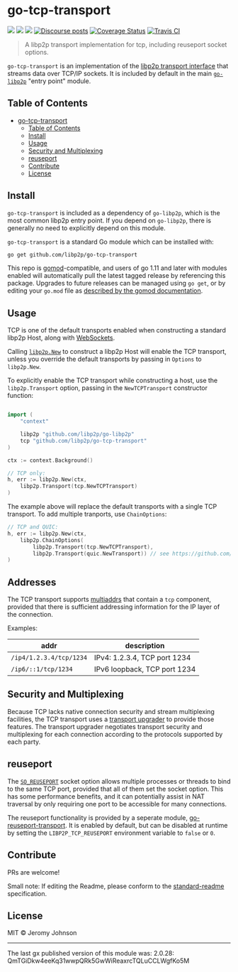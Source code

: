 go-tcp-transport
==================

[![](https://img.shields.io/badge/made%20by-Protocol%20Labs-blue.svg?style=flat-square)](https://protocol.ai)
[![](https://img.shields.io/badge/project-libp2p-yellow.svg?style=flat-square)](https://libp2p.io/)
[![](https://img.shields.io/badge/freenode-%23libp2p-yellow.svg?style=flat-square)](http://webchat.freenode.net/?channels=%23libp2p)
[![Discourse posts](https://img.shields.io/discourse/https/discuss.libp2p.io/posts.svg)](https://discuss.libp2p.io)
[![Coverage Status](https://coveralls.io/repos/github/libp2p/go-tcp-transport/badge.svg?branch=master)](https://coveralls.io/github/libp2p/go-tcp-transport?branch=master)
[![Travis CI](https://travis-ci.com/libp2p/go-tcp-transport.svg?branch=master)](https://travis-ci.com/libp2p/go-tcp-transport)

> A libp2p transport implementation for tcp, including reuseport socket options.

`go-tcp-transport` is an implementation of the [libp2p transport
interface][concept-transport] that streams data over TCP/IP sockets. It is
included by default in the main [`go-libp2p`][go-libp2p] "entry point" module.

## Table of Contents

- [go-tcp-transport](#go-tcp-transport)
    - [Table of Contents](#table-of-contents)
    - [Install](#install)
    - [Usage](#usage)
    - [Security and Multiplexing](#security-and-multiplexing)
    - [reuseport](#reuseport)
    - [Contribute](#contribute)
    - [License](#license)

## Install

`go-tcp-transport` is included as a dependency of `go-libp2p`, which is the most
common libp2p entry point. If you depend on `go-libp2p`, there is generally no
need to explicitly depend on this module.

`go-tcp-transport` is a standard Go module which can be installed with:

``` sh
go get github.com/libp2p/go-tcp-transport
```


This repo is [gomod](https://github.com/golang/go/wiki/Modules)-compatible, and users of
go 1.11 and later with modules enabled will automatically pull the latest tagged release
by referencing this package. Upgrades to future releases can be managed using `go get`,
or by editing your `go.mod` file as [described by the gomod documentation](https://github.com/golang/go/wiki/Modules#how-to-upgrade-and-downgrade-dependencies).

## Usage

TCP is one of the default transports enabled when constructing a standard libp2p
Host, along with [WebSockets](https://github.com/libp2p/go-ws-transport).

Calling [`libp2p.New`][godoc-libp2p-new] to construct a libp2p Host will enable
the TCP transport, unless you override the default transports by passing in
`Options` to `libp2p.New`.

To explicitly enable the TCP transport while constructing a host, use the
`libp2p.Transport` option, passing in the `NewTCPTransport` constructor function:

``` go

import (
    "context"

    libp2p "github.com/libp2p/go-libp2p"
    tcp "github.com/libp2p/go-tcp-transport"
)

ctx := context.Background()

// TCP only:
h, err := libp2p.New(ctx,
    libp2p.Transport(tcp.NewTCPTransport)
)
```

The example above will replace the default transports with a single TCP
transport. To add multiple tranports, use `ChainOptions`:

``` go
// TCP and QUIC:
h, err := libp2p.New(ctx,
    libp2p.ChainOptions(
        libp2p.Transport(tcp.NewTCPTransport),
        libp2p.Transport(quic.NewTransport)) // see https://github.com/libp2p/go-libp2p-quic-transport
)
```

## Addresses

The TCP transport supports [multiaddrs][multiaddr] that contain a `tcp`
component, provided that there is sufficient addressing information for the IP
layer of the connection.

Examples:

| addr                       | description                                        |
|----------------------------|----------------------------------------------------|
| `/ip4/1.2.3.4/tcp/1234`    | IPv4: 1.2.3.4, TCP port 1234                       |
| `/ip6/::1/tcp/1234`        | IPv6 loopback, TCP port 1234                       |

## Security and Multiplexing

Because TCP lacks native connection security and stream multiplexing facilities,
the TCP transport uses a [transport upgrader][transport-upgrader] to provide
those features. The transport upgrader negotiates transport security and
multiplexing for each connection according to the protocols supported by each
party.

## reuseport

The [`SO_REUSEPORT`][explain-reuseport] socket option allows multiple processes
or threads to bind to the same TCP port, provided that all of them set the
socket option. This has some performance benefits, and it can potentially assist
in NAT traversal by only requiring one port to be accessible for many
connections.

The reuseport functionality is provided by a seperate module,
[go-reuseport-transport](https://github.com/libp2p/go-reuseport-transport). It
is enabled by default, but can be disabled at runtime by setting the
`LIBP2P_TCP_REUSEPORT` environment variable to `false` or `0`.

## Contribute

PRs are welcome!

Small note: If editing the Readme, please conform to the [standard-readme](https://github.com/RichardLitt/standard-readme) specification.

## License

MIT © Jeromy Johnson

---

The last gx published version of this module was: 2.0.28: QmTGiDkw4eeKq31wwpQRk5GwWiReaxrcTQLuCCLWgfKo5M

<!-- reference links -->
[go-libp2p]: https://github.com/libp2p/go-libp2p
[concept-transport]: https://docs.libp2p.io/concepts/transport/
[interface-host]: https://github.com/libp2p/go-libp2p-core/blob/master/host/host.go
[godoc-libp2p-new]: https://godoc.org/github.com/libp2p/go-libp2p#New
[transport-upgrader]: https://github.com/libp2p/go-libp2p-transport-upgrader
[explain-reuseport]: https://lwn.net/Articles/542629/
[multiaddr]: https://github.com/multiformats/multiaddr
